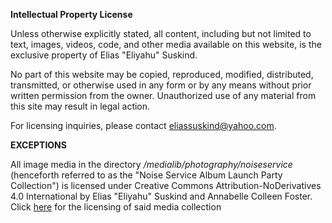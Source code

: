 **Intellectual Property License**

Unless otherwise explicitly stated, all content, including but not limited to text, images, videos, code, and other media available on this website, is the exclusive property of Elias "Eliyahu" Suskind.

No part of this website may be copied, reproduced, modified, distributed, transmitted, or otherwise used in any form or by any means without prior written permission from the owner. Unauthorized use of any material from this site may result in legal action.

For licensing inquiries, please contact eliassuskind@yahoo.com.

**EXCEPTIONS**

All image media in the directory */medialib/photography/noiseservice* (henceforth referred to as the "Noise Service Album Launch Party Collection") is licensed under Creative Commons Attribution-NoDerivatives 4.0 International by Elias "Eliyahu" Suskind and Annabelle Colleen Foster. Click [here](https://github.com/JakobFinci/JakobFinci.github.io/blob/main/media/photography/noiseservice/NOISESERVICELICENSE.md) for the licensing of said media collection
